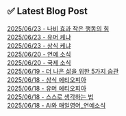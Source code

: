 
## ✅ Latest Blog Post
 
[2025/06/23 - 나비 효과 작은 행동의 힘](https://3hongstore.tistory.com/342) <br/>
[2025/06/23 - 유머 케냐](https://3hongstore.tistory.com/341) <br/>
[2025/06/23 - 상식 케냐](https://3hongstore.tistory.com/340) <br/>
[2025/06/20 - 연예 소식](https://3hongstore.tistory.com/339) <br/>
[2025/06/20 - 국제 소식](https://3hongstore.tistory.com/338) <br/>
[2025/06/19 - 더 나은 삶을 위한 5가지 습관](https://3hongstore.tistory.com/337) <br/>
[2025/06/18 - 상식 에티오피아](https://3hongstore.tistory.com/336) <br/>
[2025/06/18 - 유머 에티오피아](https://3hongstore.tistory.com/335) <br/>
[2025/06/18 - 스스로 생각하는 법](https://3hongstore.tistory.com/334) <br/>
[2025/06/18 - Ai와 매일영어_연예소식](https://3hongstore.tistory.com/333) <br/>
